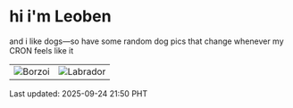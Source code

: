 # hi i'm Leoben

and i like dogs—so have some random dog pics that change whenever my CRON feels like it

|  |  |
|--------|----------|
| ![Borzoi](https://random-dog-vercel.vercel.app/api/random-borzoi?v=1758721848) | ![Labrador](https://random-dog-vercel.vercel.app/api/random-labrador?v=1758721848) |

Last updated: 2025-09-24 21:50 PHT
